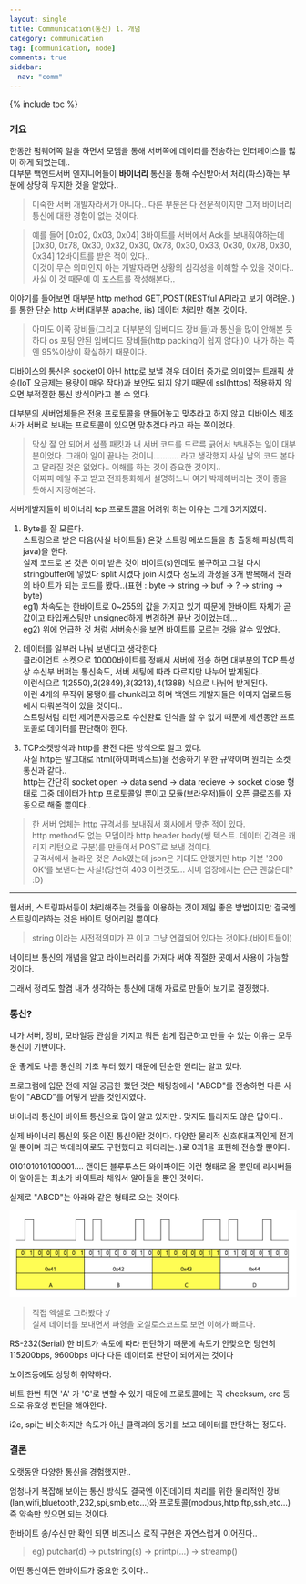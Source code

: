 ```yaml
---
layout: single
title: Communication(통신) 1. 개념
category: communication
tag: [communication, node]
comments: true
sidebar:
  nav: "comm"
---
```


{% include toc %}

### 개요

한동안 펌웨어쪽 일을 하면서 모뎀을 통해 서버쪽에 데이터를 전송하는 인터페이스를 많이 하게 되었는데..  
대부분 백엔드서버 엔지니어들이 **바이너리** 통신을 통해 수신받아서 처리(파스)하는 부분에 상당히 무지한 것을 알았다..

> 미숙한 서버 개발자라서가 아니다.. 다른 부분은 다 전문적이지만 그저 바이너리 통신에 대한 경험이 없는 것이다. 

> 예를 들어 [0x02, 0x03, 0x04] 3바이트를 서버에서 Ack를 보내줘야하는데 [0x30, 0x78, 0x30, 0x32, 0x30, 0x78, 0x30, 0x33, 0x30, 0x78, 0x30, 0x34] 12바이트를 받은 적이 있다..  
이것이 무슨 의미인지 아는 개발자라면 상황의 심각성을 이해할 수 있을 것이다..  
사실 이 것 때문에 이 포스트를 작성해본다..

이야기를 들어보면 대부분 http method GET,POST(RESTful API라고 보기 어려운..)를 통한 단순 http 서버(대부분 apache, iis) 데이터 처리만 해본 것이다.

> 아마도 이쪽 장비들(그리고 대부분의 임베디드 장비들)과 통신을 많이 안해본 듯 하다 os 포팅 안된 임베디드 장비들(http packing이 쉽지 않다.)이 내가 하는 쪽엔 95%이상이 확실하기 때문이다. 

디바이스의 통신은 socket이 아닌 http로 보낼 경우 데이터 증가로 의미없는 트래픽 상승(IoT 요금제는 용량이 매우 작다)과 보안도 되지 않기 때문에 ssl(https) 적용하지 않으면 부적절한 통신 방식이라고 볼 수 있다.  

대부분의 서버업체들은 전용 프로토콜을 만들어놓고 맞추라고 하지 않고 디바이스 제조사가 서버로 보내는 프로토콜이 있으면 맞추겠다 라고 하는 쪽이었다.

> 막상 잘 안 되어서 샘플 패킷과 내 서버 코드를 드르륵 긁어서 보내주는 일이 대부분이었다. 그래야 일이 끝나는 것이니........... 라고 생각했지 사실 남의 코드 본다고 달라질 것은 없었다.. 이해를 하는 것이 중요한 것이지..  
어짜피 메일 주고 받고 전화통화해서 설명하느니 여기 박제해버리는 것이 좋을 듯해서 저장해본다.

서버개발자들이 바이너리 tcp 프로토콜을 어려워 하는 이유는 크게 3가지였다.

1. Byte를 잘 모른다.  
스트링으로 받은 다음(사실 바이트들) 온갖 스트링 메쏘드들을 총 출동해 파싱(특히 java)을 한다.  
실제 코드로 본 것은 이미 받은 것이 바이트(s)인데도 불구하고 그걸 다시 stringbuffer에 넣었다 split 시켰다 join 시켰다 정도의 과정을 3개 반복해서 원래의 바이트가 되는 코드를 봤다..(표현 : byte -> string -> buf -> ? -> string -> byte)  
eg1) 차속도는 한바이트로 0~255의 값을 가지고 있기 때문에 한바이트 자체가 곧 값이고 타입캐스팅만 unsigned하게 변경하면 끝난 것이었는데...  
eg2) 위에 언급한 것 처럼 서버송신을 보면 바이트를 모르는 것을 알수 있었다.

2. 데이터를 일부러 나눠 보낸다고 생각한다.  
클라이언트 소켓으로 10000바이트를 정해서 서버에 전송 하면 대부분의 TCP 특성상 수신부 버퍼는 통신속도, 서버 세팅에 따라 다르지만 나누어 받게된다..  
이런식으로 1(2550),2(2849),3(3213),4(1388) 식으로 나뉘어 받게된다.  
이런 4개의 무작위 뭉탱이를 chunk라고 하며 백엔드 개발자들은 이미지 업로드등에서 다뤄본적이 있을 것이다..   
스트링처럼 리턴 제어문자등으로 수신완료 인식을 할 수 없기 때문에 세션동안 프로토콜로 데이터를 판단해야 한다.

3. TCP소켓방식과 http를 완전 다른 방식으로 알고 있다.  
사실 http는 말그대로 html(하이퍼텍스트)을 전송하기 위한 규약이며 원리는 소켓통신과 같다..  
http는 간단히 socket open -> data send -> data recieve -> socket close 형태로 그중 데이터가 http 프로토콜일 뿐이고 모듈(브라우저)들이 오픈 클로즈를 자동으로 해줄 뿐이다..  

> 한 서버 업체는 http 규격서를 보내줘서 회사에서 맞춘 적이 있다.    
http method도 없는 모뎀이라 http header body(쌩 텍스트. 데이터 간격은 캐리지 리턴으로 구분)를 만들어서 POST로 보낸 것이다.    
규격서에서 놀라운 것은 Ack였는데 json은 기대도 안했지만 http 기본 '200 OK'를 보낸다는 사실!(당연히 403 이런것도... 서버 입장에서는 은근 괜찮은데? :D)

---

웹서버, 스트링파서등이 처리해주는 것들을 이용하는 것이 제일 좋은 방법이지만 결국엔 스트링이라하는 것은 바이트 덩어리일 뿐이다.

> string 이라는 사전적의미가 끈 이고 그냥 연결되어 있다는 것이다.(바이트들이)

네이티브 통신의 개념을 알고 라이브러리를 가져다 써야 적절한 곳에서 사용이 가능할 것이다.

그래서 정리도 할겸 내가 생각하는 통신에 대해 자료로 만들어 보기로 결정했다.

### 통신?

내가 서버, 장비, 모바일등 관심을 가지고 뭐든 쉽게 접근하고 만들 수 있는 이유는 모두 통신이 기반이다.
 
운 좋게도 나름 통신의 기초 부터 했기 때문에 단순한 원리는 알고 있다.

프로그램에 입문 전에 제일 궁금한 했던 것은 채팅창에서 "ABCD"를 전송하면 다른 사람이 "ABCD"를 어떻게 받을 것인지였다.

바이너리 통신이 바이트 통신으로 많이 알고 있지만.. 맞지도 틀리지도 않은 답이다..

실제 바이너리 통신의 뜻은 이진 통신이란 것이다. 다양한 물리적 신호(대표적인게 전기일 뿐이며 최근 박테리아로도 구현했다고 하더라는..)로 0과1을 표현해 전송할 뿐이다.

010101010100001.... 랜이든 블루투스든 와이파이든 이런 형태로 올 뿐인데 리시버들이 알아듣는 최소가 바이트라 채워서 알아들을 뿐인 것이다.
 
실제로 "ABCD"는 아래와 같은 형태로 오는 것이다.

![alt image](/images/comm/1.png) 

> 직접 엑셀로 그려봤다 :/  
실제 데이터를 보내면서 파형을 오실로스코프로 보면 이해가 빠르다.

RS-232(Serial) 한 비트가 속도에 따라 판단하기 때문에 속도가 안맞으면 당연히 115200bps, 9600bps 마다 다른 데이터로 판단이 되어지는 것이다

노이즈등에도 상당히 취약하다.

비트 한번 튀면 'A' 가 'C'로 변할 수 있기 때문에 프로토콜에는 꼭 checksum, crc 등으로 유효성 판단을 해야한다.

i2c, spi는 비슷하지만 속도가 아닌 클럭과의 동기를 보고 데이터를 판단하는 정도다.

### 결론

오랫동안 다양한 통신을 경험했지만.. 

엄청나게 복잡해 보이는 통신 방식도 결국엔 이진데이터 처리를 위한 물리적인 장비(lan,wifi,bluetooth,232,spi,smb,etc...)와 프로토콜(modbus,http,ftp,ssh,etc...) 즉 약속만 있으면 되는 것이다.
  
한바이트 송/수신 만 확인 되면 비즈니스 로직 구현은 자연스럽게 이어진다..

> eg) putchar(d) -> putstring(s) -> printp(...) -> streamp()

어떤 통신이든 한바이트가 중요한 것이다..